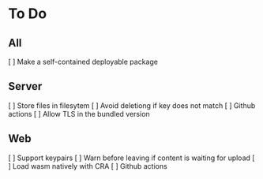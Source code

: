 # To Do

## All
[ ] Make a self-contained deployable package

## Server
[ ] Store files in filesytem
[ ] Avoid deletiong if key does not match
[ ] Github actions
[ ] Allow TLS in the bundled version

## Web
[ ] Support keypairs
[ ] Warn before leaving if content is waiting for upload
[ ] Load wasm natively with CRA
[ ] Github actions
